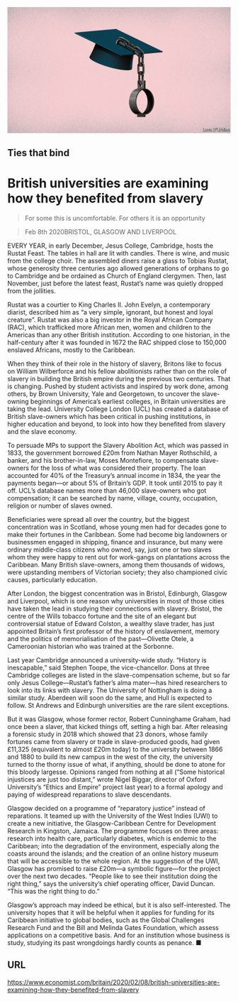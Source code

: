 ![](./images/20200208_BRD002_0.jpg)

## Ties that bind

# British universities are examining how they benefited from slavery

> For some this is uncomfortable. For others it is an opportunity

> Feb 8th 2020BRISTOL, GLASGOW AND LIVERPOOL

EVERY YEAR, in early December, Jesus College, Cambridge, hosts the Rustat Feast. The tables in hall are lit with candles. There is wine, and music from the college choir. The assembled diners raise a glass to Tobias Rustat, whose generosity three centuries ago allowed generations of orphans to go to Cambridge and be ordained as Church of England clergymen. Then, last November, just before the latest feast, Rustat’s name was quietly dropped from the jollities.

Rustat was a courtier to King Charles II. John Evelyn, a contemporary diarist, described him as “a very simple, ignorant, but honest and loyal creature”. Rustat was also a big investor in the Royal African Company (RAC), which trafficked more African men, women and children to the Americas than any other British institution. According to one historian, in the half-century after it was founded in 1672 the RAC shipped close to 150,000 enslaved Africans, mostly to the Caribbean. 

When they think of their role in the history of slavery, Britons like to focus on William Wilberforce and his fellow abolitionists rather than on the role of slavery in building the British empire during the previous two centuries. That is changing. Pushed by student activists and inspired by work done, among others, by Brown University, Yale and Georgetown, to uncover the slave-owning beginnings of America’s earliest colleges, in Britain universities are taking the lead. University College London (UCL) has created a database of British slave-owners which has been critical in pushing institutions, in higher education and beyond, to look into how they benefited from slavery and the slave economy.

To persuade MPs to support the Slavery Abolition Act, which was passed in 1833, the government borrowed £20m from Nathan Mayer Rothschild, a banker, and his brother-in-law, Moses Montefiore, to compensate slave-owners for the loss of what was considered their property. The loan accounted for 40% of the Treasury’s annual income in 1834, the year the payments began—or about 5% of Britain’s GDP. It took until 2015 to pay it off. UCL’s database names more than 46,000 slave-owners who got compensation; it can be searched by name, village, county, occupation, religion or number of slaves owned.

Beneficiaries were spread all over the country, but the biggest concentration was in Scotland, whose young men had for decades gone to make their fortunes in the Caribbean. Some had become big landowners or businessmen engaged in shipping, finance and insurance, but many were ordinary middle-class citizens who owned, say, just one or two slaves whom they were happy to rent out for work-gangs on plantations across the Caribbean. Many British slave-owners, among them thousands of widows, were upstanding members of Victorian society; they also championed civic causes, particularly education.

After London, the biggest concentration was in Bristol, Edinburgh, Glasgow and Liverpool, which is one reason why universities in most of those cities have taken the lead in studying their connections with slavery. Bristol, the centre of the Wills tobacco fortune and the site of an elegant but controversial statue of Edward Colston, a wealthy slave trader, has just appointed Britain’s first professor of the history of enslavement, memory and the politics of memorialisation of the past—Olivette Otele, a Cameroonian historian who was trained at the Sorbonne.

Last year Cambridge announced a university-wide study. “History is inescapable,” said Stephen Toope, the vice-chancellor. Dons at three Cambridge colleges are listed in the slave-compensation scheme, but so far only Jesus College—Rustat’s father’s alma mater—has hired researchers to look into its links with slavery. The University of Nottingham is doing a similar study. Aberdeen will soon do the same, and Hull is expected to follow. St Andrews and Edinburgh universities are the rare silent exceptions.

But it was Glasgow, whose former rector, Robert Cunninghame Graham, had once been a slaver, that kicked things off, setting a high bar. After releasing a forensic study in 2018 which showed that 23 donors, whose family fortunes came from slavery or trade in slave-produced goods, had given £11,325 (equivalent to almost £20m today) to the university between 1866 and 1880 to build its new campus in the west of the city, the university turned to the thorny issue of what, if anything, should be done to atone for this bloody largesse. Opinions ranged from nothing at all (“Some historical injustices are just too distant,” wrote Nigel Biggar, director of Oxford University’s “Ethics and Empire” project last year) to a formal apology and paying of widespread reparations to slave descendants.

Glasgow decided on a programme of “reparatory justice” instead of reparations. It teamed up with the University of the West Indies (UWI) to create a new initiative, the Glasgow-Caribbean Centre for Development Research in Kingston, Jamaica. The programme focuses on three areas: research into health care, particularly diabetes, which is endemic to the Caribbean; into the degradation of the environment, especially along the coasts around the islands; and the creation of an online history museum that will be accessible to the whole region. At the suggestion of the UWI, Glasgow has promised to raise £20m—a symbolic figure—for the project over the next two decades. “People like to see their institution doing the right thing,” says the university’s chief operating officer, David Duncan. “This was the right thing to do.”

Glasgow’s approach may indeed be ethical, but it is also self-interested. The university hopes that it will be helpful when it applies for funding for its Caribbean initiative to global bodies, such as the Global Challenges Research Fund and the Bill and Melinda Gates Foundation, which assess applications on a competitive basis. And for an institution whose business is study, studying its past wrongdoings hardly counts as penance. ■

## URL

https://www.economist.com/britain/2020/02/08/british-universities-are-examining-how-they-benefited-from-slavery
